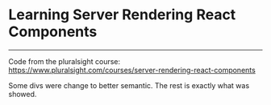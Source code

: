 # Learning Server Rendering React Components

---

Code from the pluralsight course: https://www.pluralsight.com/courses/server-rendering-react-components

Some divs were change to better semantic. The rest is exactly what was showed.
